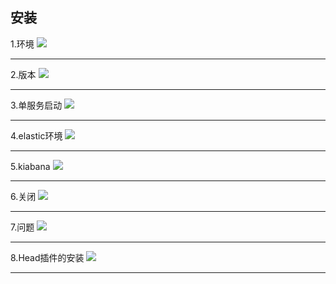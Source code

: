 ## 安装
1.环境
![](https://pictures.darkmoon.top/imgs/chrome_RIQr2Dirrc.png)
***
2.版本
![](https://pictures.darkmoon.top/imgs/chrome_t4mTo0UIzA.png)
***
3.单服务启动
![](https://pictures.darkmoon.top/imgs/chrome_HfwUXvjngD.png)
***
4.elastic环境
![](https://pictures.darkmoon.top/imgs/chrome_MRXiwCrdjl.png)
****
5.kiabana
![](https://pictures.darkmoon.top/imgs/chrome_XpwfaMHfVu.png)
***
6.关闭
![](https://pictures.darkmoon.top/imgs/chrome_uhsDbGII91.png)
***
7.问题
![](https://pictures.darkmoon.top/imgs/202306012042993.png)
***
8.Head插件的安装
![](https://pictures.darkmoon.top/imgs/202306012044568.png)
***